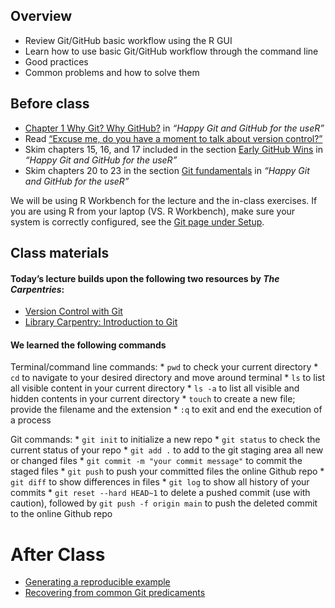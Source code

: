 ## Overview

- Review Git/GitHub basic workflow using the R GUI
- Learn how to use basic Git/GitHub workflow through the command line
- Good practices
- Common problems and how to solve them

## Before class

- [Chapter 1 Why Git? Why
  GitHub?](https://happygitwithr.com/big-picture.html) in *“Happy Git
  and GitHub for the useR”*
- Read [“Excuse me, do you have a moment to talk about version
  control?”](https://peerj.com/preprints/3159v2/)
- Skim chapters 15, 16, and 17 included in the section [Early GitHub
  Wins](https://happygitwithr.com/usage-intro.html) in *“Happy Git and
  GitHub for the useR”*
- Skim chapters 20 to 23 in the section [Git
  fundamentals](https://happygitwithr.com/git-intro.html) in *“Happy Git
  and GitHub for the useR”*

We will be using R Workbench for the lecture and the in-class exercises.
If you are using R from your laptop (VS. R Workbench), make sure your
system is correctly configured, see the [Git page under
Setup](/setup/git/).

## Class materials

#### Today’s lecture builds upon the following two resources by *The Carpentries*:

- [Version Control with Git](https://swcarpentry.github.io/git-novice/)
- [Library Carpentry: Introduction to
  Git](https://librarycarpentry.org/lc-git/01-what-is-git.html)

#### We learned the following commands

Terminal/command line commands: \* `pwd` to check your current directory
\* `cd` to navigate to your desired directory and move around terminal
\* `ls` to list all visible content in your current directory \* `ls -a`
to list all visible and hidden contents in your current directory \*
`touch` to create a new file; provide the filename and the extension \*
`:q` to exit and end the execution of a process

Git commands: \* `git init` to initialize a new repo \* `git status` to
check the current status of your repo \* `git add .` to add to the git
staging area all new or changed files \*
`git commit -m "your commit message"` to commit the staged files \*
`git push` to push your committed files the online Github repo \*
`git diff` to show differences in files \* `git log` to show all history
of your commits \* `git reset --hard HEAD~1` to delete a pushed commit
(use with caution), followed by `git push -f origin main` to push the
deleted commit to the online Github repo

# After Class

- [Generating a reproducible example](/notes/reproducible-examples/)
- [Recovering from common Git predicaments](/notes/common-git-problems/)
